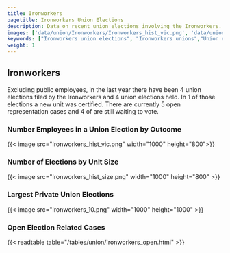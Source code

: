 ```yaml
---
title: Ironworkers
pagetitle: Ironworkers Union Elections
description: Data on recent union elections involving the Ironworkers.
images: ['data/union/Ironworkers/Ironworkers_hist_vic.png', 'data/union/Ironworkers/Ironworkers_hist_size.png', 'data/union/Ironworkers/Ironworkers_10.png']
keywords: ["Ironworkers union elections", "Ironworkers unions","Union elections"]
weight: 1
---
```

##  Ironworkers

Excluding public employees, in the last year there have been 4 union elections filed by the Ironworkers and 4 union elections held. In 1 of those elections a new unit was certified. There are currently 5 open representation cases and 4 of are still waiting to vote.

### Number Employees in a Union Election by Outcome
{{< image src="Ironworkers_hist_vic.png" width="1000" height="800">}}

### Number of Elections by Unit Size
{{< image src="Ironworkers_hist_size.png" width="1000" height="800" >}}

### Largest Private Union Elections
{{< image src="Ironworkers_10.png" width="1000" height="1000"  >}}

### Open Election Related Cases
{{< readtable table="/tables/union/Ironworkers_open.html" >}}

